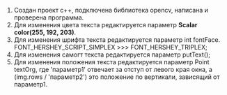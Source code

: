1. Создан проект c++, подключена библиотека opencv, написана и проверена программа.
2. Для изменения цвета текста редактируется параметр <b>Scalar color(255, 192, 203)</b>.
3. Для изменения шрифта текста редактируется параметр int fontFace.  FONT_HERSHEY_SCRIPT_SIMPLEX >>> FONT_HERSHEY_TRIPLEX;
4. Для изменения самогт текста редактируется параметр putText();
5. Для изменения положения текста редактируется параметр Point textOrg, где 'параметр1' отвечает за отступ от левого края окна, а (img.rows / 'параметр2') это положение по вертикали, зависящий от параметр1.
